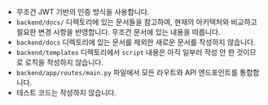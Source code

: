 - 무조건 JWT 기반의 인증 방식을 사용합니다.
- `backend/docs/` 디렉토리에 있는 문서들을 참고하여, 현재의 아키텍처와 비교하고 필요한 변경 사항을 반영합니다. 무조건 문서에 있는 내용을 따릅니다.
- `backend/docs` 디렉토리에 있는 문서를 제외한 새로운 문서를 작성하지 않습니다.
- `backend/templates` 디렉토리에서 `script` 내용은 아직 일부러 작성 안 한 것이므로 로직을 작성하지 않습니다.
- `backend/app/routes/main.py` 파일에서 모든 라우트와 API 엔드포인트를 통합합니다.
- 테스트 코드는 작성하지 않습니다.
